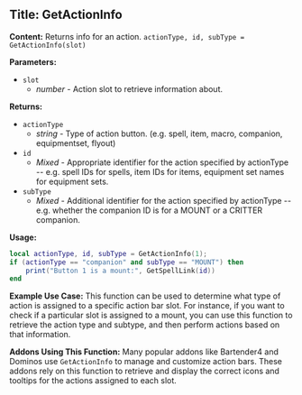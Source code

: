 ## Title: GetActionInfo

**Content:**
Returns info for an action.
`actionType, id, subType = GetActionInfo(slot)`

**Parameters:**
- `slot`
  - *number* - Action slot to retrieve information about.

**Returns:**
- `actionType`
  - *string* - Type of action button. (e.g. spell, item, macro, companion, equipmentset, flyout)
- `id`
  - *Mixed* - Appropriate identifier for the action specified by actionType -- e.g. spell IDs for spells, item IDs for items, equipment set names for equipment sets.
- `subType`
  - *Mixed* - Additional identifier for the action specified by actionType -- e.g. whether the companion ID is for a MOUNT or a CRITTER companion.

**Usage:**
```lua
local actionType, id, subType = GetActionInfo(1);
if (actionType == "companion" and subType == "MOUNT") then
    print("Button 1 is a mount:", GetSpellLink(id))
end
```

**Example Use Case:**
This function can be used to determine what type of action is assigned to a specific action bar slot. For instance, if you want to check if a particular slot is assigned to a mount, you can use this function to retrieve the action type and subtype, and then perform actions based on that information.

**Addons Using This Function:**
Many popular addons like Bartender4 and Dominos use `GetActionInfo` to manage and customize action bars. These addons rely on this function to retrieve and display the correct icons and tooltips for the actions assigned to each slot.